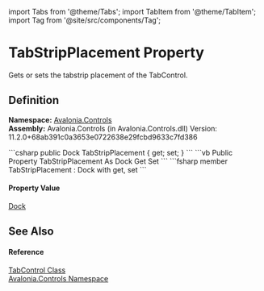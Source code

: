 import Tabs from '@theme/Tabs'; 
import TabItem from '@theme/TabItem'; 
import Tag from '@site/src/components/Tag'; 

# TabStripPlacement Property


Gets or sets the tabstrip placement of the TabControl.



## Definition
**Namespace:** <a href="N_Avalonia_Controls">Avalonia.Controls</a>  
**Assembly:** Avalonia.Controls (in Avalonia.Controls.dll) Version: 11.2.0+68ab391c0a3653e0722638e29fcbd9633c7fd386

<Tabs groupId="api-code-preview">
<TabItem value="csharp" label="C#">
```csharp
public Dock TabStripPlacement { get; set; }
```
</TabItem>
<TabItem value="vb" label="VB">
```vb
Public Property TabStripPlacement As Dock
	Get
	Set
```
</TabItem>
<TabItem value="fsharp" label="F#">
```fsharp
member TabStripPlacement : Dock with get, set
```
</TabItem>
</Tabs>



#### Property Value
<a href="T_Avalonia_Controls_Dock">Dock</a>

## See Also


#### Reference
<a href="T_Avalonia_Controls_TabControl">TabControl Class</a>  
<a href="N_Avalonia_Controls">Avalonia.Controls Namespace</a>  
